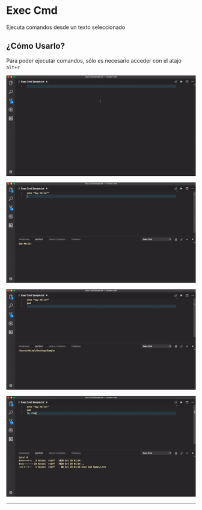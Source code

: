 # Exec Cmd

Ejecuta comandos desde un texto seleccionado

## ¿Cómo Usarlo?

Para poder ejecutar comandos, sólo es necesario acceder con el atajo `alt+r`

![imagen001](https://github.com/Hatzelencio/vs-exec-cmd/raw/master/images/imagen001.gif)

![imagen002](https://github.com/Hatzelencio/vs-exec-cmd/raw/master/images/imagen002.gif)

![imagen003](https://github.com/Hatzelencio/vs-exec-cmd/raw/master/images/imagen003.gif)

![imagen004](https://github.com/Hatzelencio/vs-exec-cmd/raw/master/images/imagen004.gif)


-----------------------------------------------------------------------------------------------------------
